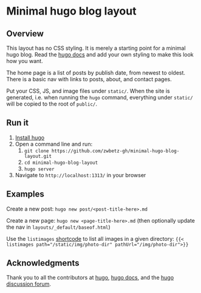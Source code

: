 # Minimal hugo blog layout

## Overview

This layout has no CSS styling. It is merely a starting point for a minimal hugo blog. Read the [hugo docs](https://gohugo.io/documentation/) and add your own styling to make this look how you want. 

The home page is a list of posts by publish date, from newest to oldest. There is a basic nav with links to posts, about, and contact pages. 

Put your CSS, JS, and image files under `static/`. When the site is generated, i.e. when running the `hugo` command, everything under `static/` will be copied to the root of `public/`. 

## Run it

1. [Install hugo](https://gohugo.io/getting-started/installing/)
1. Open a command line and run:
    1. `git clone https://github.com/zwbetz-gh/minimal-hugo-blog-layout.git`
    1. `cd minimal-hugo-blog-layout`
    1. `hugo server`
1. Navigate to `http://localhost:1313/` in your browser

## Examples

Create a new post: `hugo new post/<post-title-here>.md`

Create a new page: `hugo new <page-title-here>.md` (then optionally update the nav in `layouts/_default/baseof.html`)

Use the `listimages` [shortcode](https://gohugo.io/content-management/shortcodes/) to list all images in a given directory: `{{< listimages path="/static/img/photo-dir" pathUrl="/img/photo-dir">}}`

## Acknowledgments

Thank you to all the contributors at [hugo](https://github.com/gohugoio/hugo/graphs/contributors), [hugo docs](https://github.com/gohugoio/hugoDocs/graphs/contributors), and the [hugo discussion forum](https://discourse.gohugo.io/).

